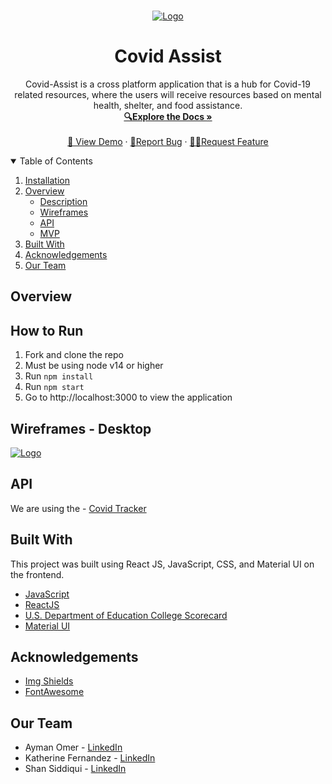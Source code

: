 <!-- PROJECT LOGO -->
<br />
<p align="center">
  <a href="https://github.com/aymanjebril2/covid-assist1">
    <img src="https://raw.githubusercontent.com/aymanjebril2/covid-assist1/master/client/src/images/banner.png" alt="Logo">
  </a>

  <h1 align="center">Covid Assist</h1>

  <p align="center">
    Covid-Assist is a cross platform application that is a hub for Covid-19 related resources, where the users will receive resources based on mental health, shelter, and food assistance.
    <br />
    <a href="https://github.com/aymanjebril2/covid-assist1"><strong>🔍Explore the Docs »</strong></a>
    <br />
    <br />
    <a href="">👀 View Demo</a>
    ·
    <a href="https://github.com/aymanjebril2/covid-assist1">🐛Report Bug</a>
    ·
    <a href="https://github.com/aymanjebril2/covid-assist1">✍🏽Request Feature</a>
  </p>
</p>

<!-- TABLE OF CONTENTS -->
<details open="open">
  <summary>Table of Contents</summary>
  <ol>
    <li>
      <a href="#installation">Installation</a>
      <li>
      <a href="#overview">Overview</a>
      <ul>
        <li><a href="#description">Description</a></li>
         <li><a href="#wireframes">Wireframes</a></li>
         <li><a href="#api">API</a></li>
         <li><a href="#mvp">MVP</a></li>
      </ul>
    </li>
    <li><a href="#built-with">Built With</a></li>
    <li><a href="#acknowledgements">Acknowledgements</a></li>
    <li><a href="#our-team">Our Team</a></li>
  </ol>
</details>

<!-- ABOUT THE PROJECT -->

## Overview

## How to Run

1. Fork and clone the repo
2. Must be using node v14 or higher
3. Run `npm install`
4. Run `npm start`
5. Go to http://localhost:3000 to view the application


 <a href="https://github.com/aymanjebril2/covid-assist1">
    <!-- <img src="" alt="Logo"> -->
  </a>

## Wireframes - Desktop

<a href="https://github.com/aymanjebril2/covid-assist1">
    <img src="https://raw.githubusercontent.com/aymanjebril2/covid-assist1/master/client/src/images/desktop.png" alt="Logo">
  </a>

## API

We are using the - [Covid Tracker](https://github.com/RTICWDT/open-data-maker/blob/master/API.md)

 <!-- which gives the following information:

- All Institution-level data files for 1996-97 through 2018-19
- Most Recent Institution-Level Data
- Most Recent Data by Field of Study
- Field of study-level data files for the pooled 2014-15, 2015-16 award years through the pooled 2016-17, 2017
- Crosswalk files for 2000-01 through 2018-19 that link the Department’s OPEID with an IPEDS UNITID for each institution



<!-- BUILT WITH -->

## Built With

This project was built using React JS, JavaScript, CSS, and Material UI on the frontend.

- [JavaScript](https://javascript.com)
- [ReactJS](https://reactjs.org)
- [U.S. Department of Education College Scorecard](https://github.com/RTICWDT/open-data-maker/blob/master/API.md)
- [Material UI](https://material-ui.com/)

<!-- ACKNOWLEDGEMENTS -->

## Acknowledgements

- [Img Shields](https://shields.io)
- [FontAwesome](https://fontawesome.com/)

<!-- CONTACT -->

## Our Team

- Ayman Omer - [LinkedIn](https://www.linkedin.com/in/ayman-omer-b2429b1ab/)
- Katherine Fernandez - [LinkedIn](https://www.linkedin.com/in/katfernandez22/)
- Shan Siddiqui - [LinkedIn](https://www.linkedin.com/in/ssiddiqui007/)
